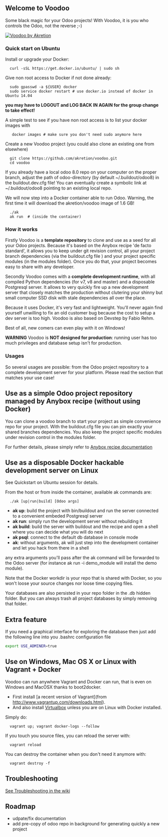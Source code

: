 ## Welcome to Voodoo

Some black magic for your Odoo projects! With Voodoo, it is you who controls the Odoo, not the reverse ;-)

[![Voodoo by Akretion](https://s3.amazonaws.com/akretion/assets/voodoo.png)](http://akretion.com)

### Quick start on Ubuntu

Install or upgrade your Docker:
```
  curl -sSL https://get.docker.io/ubuntu/ | sudo sh
```

Give non root access to Docker if not done already:
```
  sudo gpasswd -a ${USER} docker
  sudo service docker restart # use docker.io instead of docker in Ubuntu 14.04
```

**you may have to LOGOUT and LOG BACK IN AGAIN for the group change to take effect!**

A simple test to see if you have non root access is to list your docker images with
```
   docker images # make sure you don't need sudo anymore here
```

Create a new Voodoo project (you could also clone an existing one from elsewhere)
```
  git clone https://github.com/akretion/voodoo.git
  cd voodoo
```

If you already have a local odoo 8.0 repo on your computer on the proper branch,
adjust the path of odoo-directory (by default ~/.buildout/odoo8) in the buildout.dev.cfg file!
You can eventually create a symbolic link at ~/.buildout/odoo8 pointing to an existing local repo.

We will now step into a Docker container able to run Odoo.
Warning, the first time it will download the akretion/voodoo image of 1.6 GB!
```
  ./ak
  ak run  # (inside the container)
```

### How it works

Firstly Voodoo is a **template repository** to clone and use as a seed for all your Odoo projects. Because it's based on the Anybox recipe 'de facto standard', it allows you to keep under git revision control, all your project branch dependencies (via the buildout.cfg file ) and your project specific modules (in the modules folder). Once you do that, your project becomes easy to share with any developer.

Secondly Voodoo comes with a **complete development runtime**, with all compiled Python dependencies (for v7, v8 and master) and a disposable Postgresql server. It allows to very quickly fire up a new development server that closely matches the production without clutering your shinny but small computer SSD disk with stale dependencies all over the place.

Because it uses Docker, it's very fast and lightweight. You'll never again find yourself unwilling to fix an old customer bug because the cost to setup a dev server is too high. Voodoo is also based on Devstep by Fabio Rehm.

Best of all, new comers can even play with it on Windows!

**WARNING** Voodoo is **NOT designed for production**: running user has too much privileges and database setup isn't for production.


### Usages

So several usages are possible: from the Odoo project repository to a complete development server for your platform. Please read the section that matches your use case!

## Use as a simple Odoo project repository managed by Anybox recipe (without using Docker)

You can clone a voodoo branch to start your project as simple convenience repo for your project. With the buildout.cfg file you can pin exactly your shared branches dependencies. You also keep the project specific modules under revision control in the modules folder.

For further details, please simply refer to [Anybox recipe documentation](http://docs.anybox.fr/anybox.recipe.openerp/trunk/)


## Use as a disposable Docker hackable development server on Linux

See Quickstart on Ubuntu session for details.

From the host or from inside the container, available ak commands are:

```
  ./ak [up|run|build] [Odoo args]
```

* **ak up**: build the project with bin/buildout and run the server connected to a convenient embeded Postgresql server
* **ak run**: simply run the development server without rebuilding it
* **ak build**: build the server with buildout and the recipe and open a shell where you can decide what you will do next
* **ak psql**: connect to the default db database in console mode
* **ak**: without arguments, ak will just step into the development container and let you hack from there in a shell

any extra arguments you'll pass after the ak command will be forwarded to the Odoo server (for instance ak run -i demo_module will install the demo module).

Note that the Docker workdir is your repo that is shared with Docker, so you won't loose your source changes nor loose time copying files.

Your databases are also persisted in your repo folder in the .db hidden folder. But you can always trash all project databases by simply removing that folder.

## Extra feature

If you need a graphical interface for exploring the database then just add the following line into you .bashrc configuration file

```sh
export USE_ADMINER=true
```


## Use on Windows, Mac OS X or Linux with Vagrant + Docker

Voodoo can run anywhere Vagrant and Docker can run, that is even on Windows and MacOSX thanks to boot2docker.

* First install [a recent version of Vagrant](from http://www.vagrantup.com/downloads.html).
* And also install [Virtualbox](https://www.virtualbox.org/wiki/Downloads) unless you are on Linux with Docker installed.

Simply do:

```
  vagrant up; vagrant docker-logs --follow
```

If you touch you source files, you can reload the server with:

```
  vagrant reload
```

You can destroy the container when you don't need it anymore with:

```
  vagrant destroy -f
```

## Troubleshooting

[See Troubleshooting in the wiki](https://github.com/akretion/voodoo/wiki/Troubleshooting)

## Roadmap
- udpate/fix documentation
- add pre-copy of odoo repo in background for generating quickly a new project
